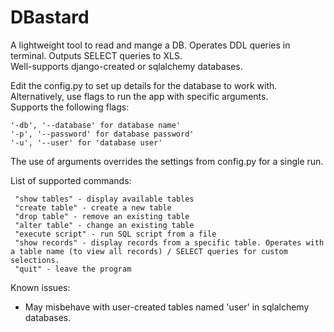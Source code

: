 # DBastard
A lightweight tool to read and mange a DB. Operates DDL queries in terminal. Outputs SELECT queries to XLS.  
Well-supports django-created or sqlalchemy databases.  

Edit the config.py to set up details for the database to work with. Alternatively, use flags to run the app with specific arguments.  
Supports the following flags:
```
'-db', '--database' for database name'
'-p', '--password' for database password'
'-u', '--user' for 'database user'
```
The use of arguments overrides the settings from config.py for a single run.  

List of supported commands:
```
 "show tables" - display available tables
 "create table" - create a new table
 "drop table" - remove an existing table
 "alter table" - change an existing table
 "execute script" - run SQL script from a file
 "show records" - display records from a specific table. Operates with a table name (to view all records) / SELECT queries for custom selections.
 "quit" - leave the program
```

Known issues:  
 - May misbehave with user-created tables named 'user' in sqlalchemy databases.  
